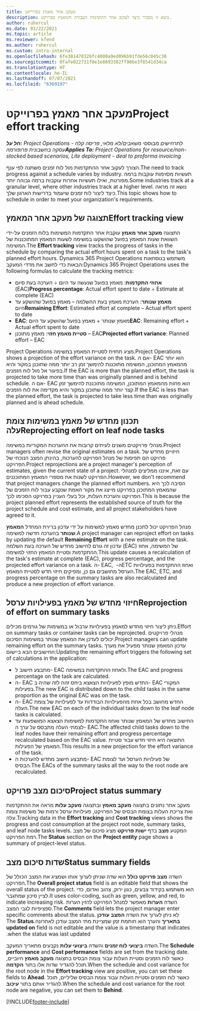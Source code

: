 ```yaml
---
title: מעקב אחר מאמץ בפרוייקט
description: נושא זו מסביר כיצד לעקוב אחר התקדמות העבודה והמאמץ בפרויקט.
author: ruhercul
ms.date: 03/22/2021
ms.topic: article
ms.reviewer: kfend
ms.author: ruhercul
ms.custom: intro-internal
ms.openlocfilehash: 6fe381470326fc4000a9ed096b91fde56c045c38
ms.sourcegitcommit: 0fafe022731f0e1e8693382ff906e3f8541d34ca
ms.translationtype: HT
ms.contentlocale: he-IL
ms.lasthandoff: 07/07/2021
ms.locfileid: "6369197"
---
```

# <a name="project-effort-tracking"></a><span data-ttu-id="c2782-103">מעקב אחר מאמץ בפרוייקט</span><span class="sxs-lookup"><span data-stu-id="c2782-103">Project effort tracking</span></span>

<span data-ttu-id="c2782-104">_**חל על:** Project Operations לתרחישים מבוססי משאבים/לא מלאי, פריסה קלה - עסקה בחשבונית פרופורמה_</span><span class="sxs-lookup"><span data-stu-id="c2782-104">_**Applies To:** Project Operations for resource/non-stocked based scenarios, Lite deployment - deal to proforma invoicing_</span></span>

<span data-ttu-id="c2782-105">הצורך לעקוב אחר ההתקדמות מול לוח זמנים משתנה לפי ענף.</span><span class="sxs-lookup"><span data-stu-id="c2782-105">The need to track progress against a schedule varies by industry.</span></span> <span data-ttu-id="c2782-106">תעשיות מסוימות עוקבות ברמה מפורטת, ואילו תעשיות אחרות עוקבות ברמה גבוהה יותר.</span><span class="sxs-lookup"><span data-stu-id="c2782-106">Some industries track at a granular level, where other industries track at a higher level.</span></span> <span data-ttu-id="c2782-107">נושא זה מראה כיצד ליצור לוח זמנים שיעמוד בדרישות הארגון שלך.</span><span class="sxs-lookup"><span data-stu-id="c2782-107">This topic shows how to schedule in order to meet your organization's requirements.</span></span>

## <a name="effort-tracking-view"></a><span data-ttu-id="c2782-108">תצוגה של מעקב אחר המאמץ</span><span class="sxs-lookup"><span data-stu-id="c2782-108">Effort tracking view</span></span>

<span data-ttu-id="c2782-109">התצוגה **מעקב אחר מאמץ** עוקבת אחר התקדמות המשימות בלוח הזמנים על-ידי השוואת שעות המאמץ בפועל שהושקעו במשימה לשעות המאמץ המתוכננות של המשימה.</span><span class="sxs-lookup"><span data-stu-id="c2782-109">The **Effort tracking** view tracks the progress of tasks in the schedule by comparing the actual effort hours spent on a task to the task's planned effort hours.</span></span> <span data-ttu-id="c2782-110">Dynamics 365 Project Operations משתמש בנוסחאות הבאות כדי לחשב את מדדי המעקב:</span><span class="sxs-lookup"><span data-stu-id="c2782-110">Dynamics 365 Project Operations uses the following formulas to calculate the tracking metrics:</span></span>

- <span data-ttu-id="c2782-111">**אחוזי התקדמות**: מאמץ בפועל שנעשה עד היום ÷ הערכה בעת סיום (EAC)</span><span class="sxs-lookup"><span data-stu-id="c2782-111">**Progress percentage**: Actual effort spent to date ÷ Estimate at complete (EAC)</span></span> 
- <span data-ttu-id="c2782-112">**מאמץ שנותר**: ‏‫הערכת מאמץ בעת ההשלמה‬ – מאמץ בפועל שהושקע עד היום</span><span class="sxs-lookup"><span data-stu-id="c2782-112">**Remaining Effort**: Estimated effort at complete – Actual effort spent to date</span></span> 
- <span data-ttu-id="c2782-113">**EAC**: מאמץ שנותר + מאמץ בפועל שהושקע עד היום</span><span class="sxs-lookup"><span data-stu-id="c2782-113">**EAC**: Remaining effort + Actual effort spent to date</span></span> 
- <span data-ttu-id="c2782-114">**סטיית מאמץ חזוי**: מאמץ מתוכנן – EAC</span><span class="sxs-lookup"><span data-stu-id="c2782-114">**Projected effort variance**: Planned effort – EAC</span></span>

<span data-ttu-id="c2782-115">Project Operations מציג תחזית לסטיית המאמץ במשימה.</span><span class="sxs-lookup"><span data-stu-id="c2782-115">Project Operations shows a projection of the effort variance on the task.</span></span> <span data-ttu-id="c2782-116">אם ה- EAC הוא יותר מהמאמץ המתוכנן, המשימה מתוכננת להימשך זמן רב יותר ממה שתוכנן במקור והיא בפיגור אל מול לוח הזמנים.</span><span class="sxs-lookup"><span data-stu-id="c2782-116">If the EAC is more than the planned effort, the task is projected to take more time than was originally planned and is behind schedule.</span></span> <span data-ttu-id="c2782-117">אם ה- EAC הוא פחות מהמאמץ המתוכנן, המשימה מתוכננת להימשך זמן קצר יותר ממה שתוכנן במקור והיא מקדימה את לוח הזמנים.</span><span class="sxs-lookup"><span data-stu-id="c2782-117">If the EAC is less than the planned effort, the task is projected to take less time than was originally planned and is ahead schedule.</span></span>

## <a name="reprojecting-effort-on-leaf-node-tasks"></a><span data-ttu-id="c2782-118">תכנון מחדש של מאמץ במשימות צומת עלה</span><span class="sxs-lookup"><span data-stu-id="c2782-118">Reprojecting effort on leaf node tasks</span></span>

<span data-ttu-id="c2782-119">מנהלי פרויקטים משנים לעיתים קרובות את ההערכות המקוריות במשימה.</span><span class="sxs-lookup"><span data-stu-id="c2782-119">Project managers often revise the original estimates on a task.</span></span> <span data-ttu-id="c2782-120">חיזויים מחדש של פרויקט הם תפיסות של מנהל הפרויקט להערכות, בהינתן המצב הנוכחי של הפרויקט.</span><span class="sxs-lookup"><span data-stu-id="c2782-120">Project reprojections are a project manager's perception of estimates, given the current state of a project.</span></span> <span data-ttu-id="c2782-121">עם זאת, איננו ממליצים למנהלי הפרויקט לשנות את מספרי המאמץ המתוכננים.</span><span class="sxs-lookup"><span data-stu-id="c2782-121">However, we don't recommend that project managers change the planned effort numbers.</span></span> <span data-ttu-id="c2782-122">הסיבה לכך היא שהמאמץ המתוכנן בפרויקט מייצג את מקור האמת שנקבע עבור לוח הזמנים של הפרויקט והערכת העלות, וכל בעלי העניין בפרויקט הסכימו לכך.</span><span class="sxs-lookup"><span data-stu-id="c2782-122">This is because the project planned effort represents the established source of truth for the project schedule and cost estimate, and all project stakeholders have agreed to it.</span></span>

<span data-ttu-id="c2782-123">מנהל הפרויקט יכול לתכנן מחדש מאמץ למשימות על ידי עדכון ברירת המחדל **המאמץ שנותר** בהערכה חדשה למשימה.</span><span class="sxs-lookup"><span data-stu-id="c2782-123">A project manager can reproject effort on tasks by updating the default **Remaining Effort** with a new estimate on the task.</span></span> <span data-ttu-id="c2782-124">עדכון זה גורם לחישוב מחדש של הערכה בעת השלמה (EAC) של המשימה, אחוז ההתקדמות וסטיית המאמץ החזוי למשימה.</span><span class="sxs-lookup"><span data-stu-id="c2782-124">This update causes a recalculation of the task's estimate at complete (EAC), progress percentage, and the projected effort variance on a task.</span></span> <span data-ttu-id="c2782-125">ה- EAC, ה- ‏ETC ואחוז ההתקדמות בפעילויות הערסל מחושבים גם כן, ומפיקים חיזוי חדש לסטיית המאמץ.</span><span class="sxs-lookup"><span data-stu-id="c2782-125">The EAC, ETC, and progress percentage on the summary tasks are also recalculated and produce a new projection of effort variance.</span></span>

## <a name="reprojection-of-effort-on-summary-tasks"></a><span data-ttu-id="c2782-126">חיזוי מחדש של מאמץ בפעילויות ערסל</span><span class="sxs-lookup"><span data-stu-id="c2782-126">Reprojection of effort on summary tasks</span></span>

<span data-ttu-id="c2782-127">ניתן ליצור חיזוי מחדש למאמץ בפעילויות ערבול או במשימות של גורמים מכילים.</span><span class="sxs-lookup"><span data-stu-id="c2782-127">Effort on summary tasks or container tasks can be reprojected.</span></span> <span data-ttu-id="c2782-128">מנהלי פרויקטים יכולים לעדכן את המאמץ שנותר במשימות הסיכום.</span><span class="sxs-lookup"><span data-stu-id="c2782-128">Project managers can update remaining effort on the summary tasks.</span></span> <span data-ttu-id="c2782-129">עדכון המאמץ שנותר מפעיל את מערך החישובים הבא ביישום:</span><span class="sxs-lookup"><span data-stu-id="c2782-129">Updating the remaining effort triggers the following set of calculations in the application:</span></span>

- <span data-ttu-id="c2782-130">מתבצע חישוב ל- EAC ולאחוז ההתקדמות במשימה.</span><span class="sxs-lookup"><span data-stu-id="c2782-130">The EAC and progress percentage on the task are calculated.</span></span>
- <span data-ttu-id="c2782-131">ה- EAC החדש מופץ לפעילויות הצאצא ביחס זהה לזה שהיה ב- EAC המקורי בפעילות.</span><span class="sxs-lookup"><span data-stu-id="c2782-131">The new EAC is distributed down to the child tasks in the same proportion as the original EAC was on the task.</span></span>
- <span data-ttu-id="c2782-132">ה- EAC החדש מחושב בכל אחת מהפעילויות הבודדות עד לפעילויות של צומת העלה.</span><span class="sxs-lookup"><span data-stu-id="c2782-132">The new EAC on each of the individual tasks down to the leaf node tasks is calculated.</span></span> 
- <span data-ttu-id="c2782-133">החישוב מחדש של המאמץ שנותר ואחוז התקדמות למשימות הצאצא המושפעות עד לצמתי העלה מתבסס על ערך ה- EAC.</span><span class="sxs-lookup"><span data-stu-id="c2782-133">The affected child tasks down to the leaf nodes have their remaining effort and progress percentage recalculated based on the EAC value.</span></span> <span data-ttu-id="c2782-134">התוצאה היא חיזוי חדש עבור סטיית המאמץ של הפעילות.</span><span class="sxs-lookup"><span data-stu-id="c2782-134">This results in a new projection for the effort variance of the task.</span></span> 
- <span data-ttu-id="c2782-135">מתבצע חישוב מחדש להערכות ה- EAC של פעילויות הערסל ועד לצומת הבסיס.</span><span class="sxs-lookup"><span data-stu-id="c2782-135">The EACs of the summary tasks all the way to the root node are recalculated.</span></span>


## <a name="project-status-summary"></a><span data-ttu-id="c2782-136">סיכום מצב פרויקט</span><span class="sxs-lookup"><span data-stu-id="c2782-136">Project status summary</span></span>

<span data-ttu-id="c2782-137">מעקב אחר נתונים בתצוגה **מעקב מאמץ** ובתצוגה **מעקב עלות** מראה את ההתקדמות ואת צריכת העלות בצומת הבסיס של הפרויקט, פעילויות ערסל ורמות של משימות צומת עלה.</span><span class="sxs-lookup"><span data-stu-id="c2782-137">Tracking data in the **Effort tracking** and **Cost tracking** views shows the progress and cost consumption at the project root node, summary tasks, and leaf node tasks levels.</span></span> <span data-ttu-id="c2782-138">המקטע **מצב** בדף **ישות פרויקט** מציג סיכום של מצב רמת הפרויקט.</span><span class="sxs-lookup"><span data-stu-id="c2782-138">The **Status** section on the **Project entity** page shows a summary of project-level status.</span></span>

## <a name="status-summary-fields"></a><span data-ttu-id="c2782-139">שדות סיכום מצב</span><span class="sxs-lookup"><span data-stu-id="c2782-139">Status summary fields</span></span>

<span data-ttu-id="c2782-140">השדה **מצב פרויקט כולל‬** הוא שדה שניתן לערוך אותו ושמציג את המצב הכולל של הפרויקט.</span><span class="sxs-lookup"><span data-stu-id="c2782-140">The **Overall project status** field is an editable field that shows the overall status of the project.</span></span> <span data-ttu-id="c2782-141">הוא משתמש בקידוד צבעים, כגון ירוק, צהוב ואדום, כדי לציין סיכון שמתגבר.</span><span class="sxs-lookup"><span data-stu-id="c2782-141">It uses color-coding, such as green, yellow, and red, to indicate increasing risk.</span></span> <span data-ttu-id="c2782-142">השדה **הערות** מאפשר למנהל הפרויקט להזין הערות ספציפיות לגבי המצב.</span><span class="sxs-lookup"><span data-stu-id="c2782-142">The **Comments** field lets the project manager enter specific comments about the status.</span></span> <span data-ttu-id="c2782-143">לא ניתן לערוך את השדה **‏‫המצב עודכן בתאריך** והערך הוא חותמת זמן שמציינת מתי המצב עודכן לאחרונה.</span><span class="sxs-lookup"><span data-stu-id="c2782-143">The **Status updated on** field is not editable and the value is a timestamp that indicates when the status was last updated.</span></span>

<span data-ttu-id="c2782-144">השדה **‏‫ביצועי לוח זמנים‬** והשדה **‏‫ביצועי עלות‬** נקבעים מתאריך המעקב.</span><span class="sxs-lookup"><span data-stu-id="c2782-144">The **Schedule performance** and **Cost performance** fields are set from the tracking date.</span></span> <span data-ttu-id="c2782-145">כאשר לוח הזמנים וסטיית העלות עבור צומת הבסיס בתצוגה **מעקב מאמץ** חיוביים, תוכל להגדיר שדות אלו בתור **הקדמה‬**.</span><span class="sxs-lookup"><span data-stu-id="c2782-145">When the schedule and cost variance for the root node in the **Effort tracking** view are positive, you can set these fields to **Ahead**.</span></span> <span data-ttu-id="c2782-146">כאשר לוח הזמנים וסטיית העלות עבור צומת הבסיס שליליים, תוכל להגדיר אותם בתור **עיכוב**.</span><span class="sxs-lookup"><span data-stu-id="c2782-146">When the schedule and cost variance for the root node are negative, you can set them to **Behind**.</span></span>


[!INCLUDE[footer-include](../includes/footer-banner.md)]

